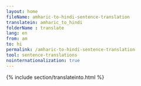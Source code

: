 ```yaml
---
layout: home
fileName: amharic-to-hindi-sentence-translation
translatein: amharic_to_hindi
folderName : translate
lang: en
from: am
to: hi
permalink: /amharic-to-hindi-sentence-translation
tool: sentence-translations
nointernationalization: true
---
```

{% include section/translateinto.html %}
